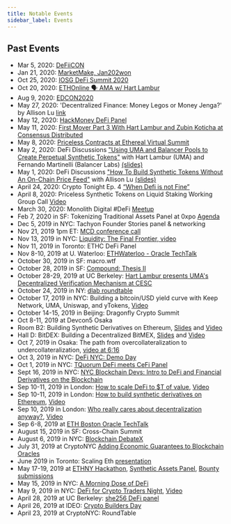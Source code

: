 ```yaml
---
title: Notable Events
sidebar_label: Events
---
```


## Past Events

- Mar 5, 2020: [DeFiiCON](https://twitter.com/UMAprotocol/status/1367932930518048768?s=20)
- Jan 21, 2020: [MarketMake, Jan202won](https://www.youtube.com/watch?v=z21xyy7C0EM&feature=youtu.be)
- Oct 25, 2020: [IOSG DeFi Summit 2020](https://www.youtube.com/watch?v=Ymg73RUEVL4&feature=youtu.be)
- Oct 20, 2020: [ETHOnline 🗣 AMA w/ Hart Lambur](https://www.youtube.com/watch?v=fUFgsdpJ7xI&feature=emb_logo)
- Aug 9, 2020: [EDCON2020](https://medium.com/ethplanet/edcon-2020-a-recap-of-everything-you-need-to-know-b173f9da30dc)
- May 27, 2020: 'Decentralized Finance: Money Legos or Money Jenga?' by Allison Lu [link](https://www.meetup.com/Women-in-Blockchain-Boston-Meetup/events/270611418/)
- May 12, 2020: [HackMoney DeFi Panel](https://www.youtube.com/watch?v=HcEjy3N1iLo)
- May 11, 2020: [First Mover Part 3 With Hart Lambur and Zubin Koticha at Consensus Distributed](https://www.coindesk.com/videos/coindesk-tv-consensus-distributed/first-mover-with-brad-keoun-and-cami-russo-part-3-with-hart-lambur-and-zubin-koticha)
- May 8, 2020: [Priceless Contracts at Ethereal Virtual Summit](https://www.youtube.com/watch?v=fqNA430_0JU)
- May 2, 2020: DeFi Discussions ["Using UMA and Balancer Pools to Create Perpetual Synthetic Tokens"](https://www.crowdcast.io/e/defi-discussions/41) with Hart Lambur (UMA) and Fernando Martinelli (Balancer Labs) [(slides)](https://docs.google.com/presentation/d/1zpq6iUcyTtHJAtESVFqZ4xGEfdDm12k5B5fnqeDmI7Q/edit?usp=sharing)
- May 1, 2020: DeFi Discussions ["How To Build Synthetic Tokens Without An On-Chain Price Feed"](https://www.crowdcast.io/e/defi-discussions/18) with Allison Lu [(slides)](https://docs.google.com/presentation/d/1yDtzhOQqi0xz6n0NpQPbPy-9evzj7fE15yEfATsG2cY/edit?usp=sharing)
- April 24, 2020: Crypto Tonight Ep. 4 [“When Defi is not Fine”](https://youtu.be/efW-MHdA_ws)
- April 8, 2020: Priceless Synthetic Tokens on Liquid Staking Working Group Call [Video](https://youtu.be/hua-qhA28Vc)
- March 30, 2020: Monolith Digital #DeFi [Meetup](https://www.meetup.com/monolith/events/269605712)
- Feb 7, 2020 in SF: Tokenizing Traditional Assets Panel at 0xpo [Agenda](https://www.0xpo.com/)
- Dec 5, 2019 in NYC: Tachyon Founder Stories panel & networking
- Nov 21, 2019 1pm ET: [MCD conference call](https://www.youtube.com/watch?v=BcQKQGB13s4#action=share)
- Nov 13, 2019 in NYC: [Liquidity: The Final Frontier, video](https://drive.google.com/file/d/1OlHolwkkot1OtZe40wSNVBYTe7aKpITo/view)
- Nov 11, 2019 in Toronto: ETHC DeFi Panel
- Nov 8-10, 2019 at U. Waterloo: [ETHWaterloo - Oracle TechTalk](https://www.youtube.com/watch?v=9tmAygPYriI&list=PLXzKMXK2aHh5MUIMJNzVQ4DevyRmrAGE0&index=45)
- October 30, 2019 in SF: macro.wtf
- October 28, 2019 in SF: [Compound: Thesis II](https://www.eventbrite.com/e/compound-thesis-ii-tickets-74043679639)
- October 28-29, 2019 at UC Berkeley: [Hart Lambur presents UMA's Decentralized Verification Mechanism at CESC](https://cesc.io)
- October 24, 2019 in NY: [dlab roundtable](https://www.eventbrite.com/e/dlab-deep-dives-tickets-75203047339)
- October 17, 2019 in NYC: Building a bitcoin/USD yield curve with Keep Network, UMA, Uniswap, and yTokens, [Video](https://youtu.be/5Ky78wFFHjk)
- October 14-15, 2019 in Beijing: Dragonfly Crypto Summit
- Oct 8-11, 2019 at Devcon5 Osaka
- Room B2: Building Synthetic Derivatives on Ethereum, [Slides](https://docs.google.com/presentation/d/1syx5UmERftHfuiLeuSatI-GZGMIkkSPggRpNaDxDjkU/edit?usp=sharing) and [Video](https://www.youtube.com/watch?v=TjeB27zIn4g)
- Hall D: BitDEX: Building a Decentralized BitMEX, [Slides](https://docs.google.com/presentation/d/19SuDaniZD7alZVsPDHIIpHBVKRJfMe9bRFVnBqqIoJA/edit?usp=sharing) and [Video](https://www.youtube.com/watch?v=4Uwznzfne1w)
- Oct 7, 2019 in Osaka: The path from overcollateralization to undercollateralization, [video at 6:16](https://youtu.be/M8fBFhi-EE0)
- Oct 3, 2019 in NYC: [DeFi NYC: Demo Day](https://www.meetup.com/DeFiNYC/events/265090673/)
- Oct 1, 2019 in NYC: [TQuorum DeFi meets CeFi Panel](http://tquorum.com/)
- Sept 16, 2019 in NYC: [NYC Blockchain Devs: Intro to DeFi and Financial Derivatives on the Blockchain](https://www.meetup.com/nyc-blockchain-devs/events/264896876/)
- Sep 10-11, 2019 in London: [How to scale DeFi to \$T of value](https://defisumm.it), [Video](https://www.youtube.com/watch?v=T-AbXAeTKtQ)
- Sep 10-11, 2019 in London: [How to build synthetic derivatives on Ethereum](https://defisumm.it), [Video](https://www.youtube.com/watch?v=KxL4oJN4Adw&list=PLhbK0NpGv8dWsjLpYA-OM4gQk-GdQe7X2&index=14&t=190s)
- Sep 10, 2019 in London: [Who really cares about decentralization anyway?](https://www.meetup.com/0xCommunity/events/264324368/), [Video](https://www.youtube.com/watch?v=i_-ujemOF7Y&feature=youtu.be)
- Sep 6-8, 2019 at [ETH Boston Oracle TechTalk](https://www.youtube.com/watch?v=Qe85PsrS7Ho)
- August 15, 2019 in SF: Cross-Chain Summit
- August 6, 2019 in NYC: [Blockchain DebateX](https://www.eventbrite.com/e/two-sigma-ventures-presents-debatex-blockchain-tickets-65440677829?)
- July 31, 2019 at CryptoNYC [Adding Economic Guarantees to Blockchain Oracles](https://www.meetup.com/Crypto-NYC/events/263295980/?rv=me1&_xtd=gatlbWFpbF9jbGlja9oAJDI1MTE0MmI5LTI0ZjEtNDQ1NC04MjUzLWI3MjcxZTQ2NGY4Yg&_af=event&_af_eid=263295980)
- June 2019 in Toronto: Scaling Eth [presentation](http://bit.ly/UMA-Scaling-ETH)
- May 17-19, 2019 at [ETHNY Hackathon](https://ethnewyork.com/#schedule), [Synthetic Assets Panel](https://www.youtube.com/watch?v=9y5jz8B5HNU), [Bounty submissions](https://ethnewyork.devpost.com/submissions/search?utf8=%E2%9C%93&prize_filter%5Bprizes%5D%5B%5D=30342)
- May 15, 2019 in NYC: [A Morning Dose of DeFi](https://www.eventbrite.com/e/morning-dose-of-defi-tickets-60666470045)
- May 9, 2019 in NYC: [DeFi for Crypto Traders Night](https://www.eventbrite.com/e/defi-for-crypto-traders-tickets-60421006858#), [Video](https://www.youtube.com/watch?v=F0TD08Gw6lY)
- April 28, 2019 at UC Berkeley: [she256 DeFi panel](https://youtu.be/4np_2K8WNPU?t=7848)
- April 26, 2019 at IDEO: [Crypto Builders Day](https://www.ideocolab.com/startupstudio/)
- April 23, 2019 at CryptoNYC: RoundTable
